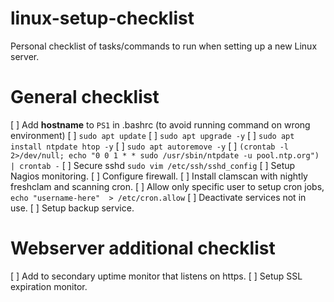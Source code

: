 # linux-setup-checklist

Personal checklist of tasks/commands to run when setting up a new Linux server.

# General checklist

[ ] Add **hostname** to `PS1` in .bashrc (to avoid running command on wrong environment)
[ ] `sudo apt update`
[ ] `sudo apt upgrade -y`
[ ] `sudo apt install ntpdate htop -y`
[ ] `sudo apt autoremove -y`
[ ] `(crontab -l 2>/dev/null; echo "0 0 1 * * sudo /usr/sbin/ntpdate -u pool.ntp.org") | crontab -`
[ ] Secure sshd `sudo vim /etc/ssh/sshd_config`
[ ] Setup Nagios monitoring.
[ ] Configure firewall.
[ ] Install clamscan with nightly freshclam and scanning cron.
[ ] Allow only specific user to setup cron jobs, `echo "username-here"  > /etc/cron.allow`
[ ] Deactivate services not in use.
[ ] Setup backup service.

# Webserver additional checklist

[ ] Add to secondary uptime monitor that listens on https.
[ ] Setup SSL expiration monitor.
